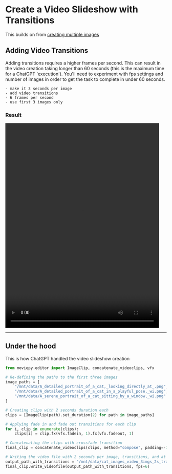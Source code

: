# Create a Video Slideshow with Transitions

This builds on from [creating multiple images](video%20slideshow.md) 



## Adding Video Transitions

Adding transitions requires a higher frames per second. This can result in the video creation taking longer than 60 seconds (this is the maximum time for a ChatGPT 'execution'). You'll need to experiment with fps settings and number of images in order to get the task to complete in under 60 seconds.

```
- make it 3 seconds per image
- add video transitions
- 6 frames per second
- use first 3 images only
```

### Result
<video width="480" height="640" controls>
  <source src="/chatGPT-code-cookbook/image%20creation/assets/video_slideshow_with_transitions.mp4" type="video/mp4">
Your browser does not support the video tag.
</video>


---
## Under the hood
This is how ChatGPT handled the video slideshow creation


```python
from moviepy.editor import ImageClip, concatenate_videoclips, vfx

# Re-defining the paths to the first three images
image_paths = [
    "/mnt/data/A_detailed_portrait_of_a_cat,_looking_directly_at_.png",
    "/mnt/data/A_detailed_portrait_of_a_cat_in_a_playful_pose,_wi.png",
    "/mnt/data/A_serene_portrait_of_a_cat_sitting_by_a_window,_wi.png"
]

# Creating clips with 2 seconds duration each
clips = [ImageClip(path).set_duration(2) for path in image_paths]

# Applying fade in and fade out transitions for each clip
for i, clip in enumerate(clips):
    clips[i] = clip.fx(vfx.fadein, 1).fx(vfx.fadeout, 1)

# Concatenating the clips with crossfade transition
final_clip = concatenate_videoclips(clips, method="compose", padding=-1)

# Writing the video file with 2 seconds per image, transitions, and at 6 fps
output_path_with_transitions = "/mnt/data/cat_images_video_3imgs_2s_transitions_6fps.mp4"
final_clip.write_videofile(output_path_with_transitions, fps=6)

```